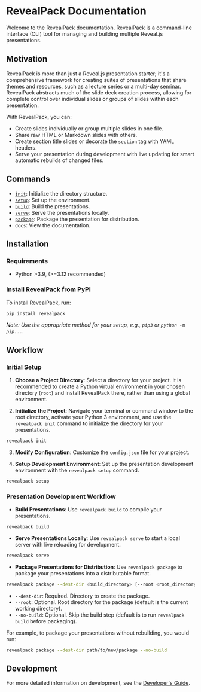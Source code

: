 # RevealPack Documentation

Welcome to the RevealPack documentation. RevealPack is a command-line interface (CLI) tool for managing and building multiple Reveal.js presentations.

## Motivation

RevealPack is more than just a Reveal.js presentation starter; it's a comprehensive framework for creating suites of presentations that share themes and resources, such as a lecture series or a multi-day seminar. RevealPack abstracts much of the slide deck creation process, allowing for complete control over individual slides or groups of slides within each presentation. 

With RevealPack, you can:
- Create slides individually or group multiple slides in one file.
- Share raw HTML or Markdown slides with others.
- Create section title slides or decorate the `section` tag with YAML headers.
- Serve your presentation during development with live updating for smart automatic rebuilds of changed files.

## Commands

- [`init`](init.md): Initialize the directory structure.
- [`setup`](setup.md): Set up the environment.
- [`build`](build.md): Build the presentations.
- [`serve`](serve.md): Serve the presentations locally.
- [`package`](package.md): Package the presentation for distribution.
- `docs`: View the documentation.

## Installation

### Requirements

- Python >3.9, (>=3.12 recommended)

### Install RevealPack from PyPI

To install RevealPack, run:

```bash
pip install revealpack
```

_Note: Use the appropriate method for your setup, e.g., `pip3` or `python -m pip...`._

## Workflow

### Initial Setup

1. **Choose a Project Directory**: Select a directory for your project. It is recommended to create a Python virtual environment in your chosen directory (`root`) and install RevealPack there, rather than using a global environment.

2. **Initialize the Project**: Navigate your terminal or command window to the root directory, activate your Python 3 environment, and use the `revealpack init` command to initialize the directory for your presentations.

```bash
revealpack init
```

3. **Modify Configuration**: Customize the `config.json` file for your project.

4. **Setup Development Environment**: Set up the presentation development environment with the `revealpack setup` command.

```bash
revealpack setup
```

### Presentation Development Workflow

- **Build Presentations**: Use `revealpack build` to compile your presentations.

```bash
revealpack build
```

- **Serve Presentations Locally**: Use `revealpack serve` to start a local server with live reloading for development.

```bash
revealpack serve
```

- **Package Presentations for Distribution**: Use `revealpack package` to package your presentations into a distributable format.

```bash
revealpack package --dest-dir <build_directory> [--root <root_directory>] [--no-build]
```

  - `--dest-dir`: Required. Directory to create the package.
  - `--root`: Optional. Root directory for the package (default is the current working directory).
  - `--no-build`: Optional. Skip the build step (default is to run `revealpack build` before packaging).

For example, to package your presentations without rebuilding, you would run:

```bash
revealpack package --dest-dir path/to/new/package --no-build
```

## Development

For more detailed information on development, see the [Developer's Guide](dev.md).

